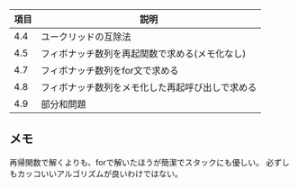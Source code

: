 

| 項目 | 説明                                             |
|------|--------------------------------------------------|
| 4.4  | ユークリッドの互除法                             |
| 4.5  | フィボナッチ数列を再起関数で求める(メモ化なし)   |
| 4.7  | フィボナッチ数列をfor文で求める                  |
| 4.8  | フィボナッチ数列をメモ化した再起呼び出しで求める |
| 4.9  | 部分和問題                                       |


## メモ
再帰関数で解くよりも、forで解いたほうが簡潔でスタックにも優しい。
必ずしもカッコいいアルゴリズムが良いわけではない。

